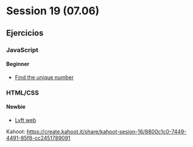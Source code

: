 # Session 19 (07.06)


## Ejercicios

### JavaScript

#### Beginner

- [Find the unique number](https://www.codewars.com/kata/585d7d5adb20cf33cb000235/train/javascript)

### HTML/CSS

#### Newbie

- [Lyft web](https://github.com/Laboratoria/gym/tree/main/exercises/lyft-web)

Kahoot: https://create.kahoot.it/share/kahoot-sesion-16/8800c1c0-7449-4491-85f8-cc2451789091
